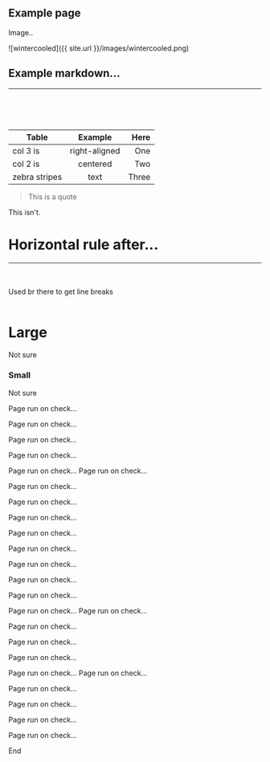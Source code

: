 ## Example page
Image..

![wintercooled]({{ site.url }}/images/wintercooled.png)



## Example markdown...
* * *
<br/>
<br/>
<br/>

| Table         | Example       | Here  |
| ------------- |:-------------:| -----:|
| col 3 is      | right-aligned | One   |
| col 2 is      | centered      |   Two |
| zebra stripes | text          | Three |

> This is a quote

This isn't.

# Horizontal rule after...
* * *

<br/>
<br/>  
Used br there to get line breaks
<br/>
<br/>

# Large

Not sure

### Small

Not sure

Page run on check...

Page run on check...

Page run on check...

Page run on check...

Page run on check...
Page run on check...

Page run on check...

Page run on check...

Page run on check...

Page run on check...

Page run on check...

Page run on check...

Page run on check...

Page run on check...

Page run on check...
Page run on check...

Page run on check...

Page run on check...

Page run on check...

Page run on check...
Page run on check...

Page run on check...

Page run on check...

Page run on check...

Page run on check...

End
